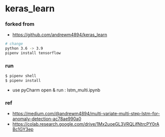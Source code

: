 # keras_learn

### forked from
- https://github.com/andrewm4894/keras_learn
```bash
# change
python 3.6 -> 3.9
pipenv install tensorflow
```

### run
```bash
$ pipenv shell
$ pipenv install
```
- use pyCharm open & run : lstm_multi.ipynb



### ref
- https://medium.com/@andrewm4894/multi-variate-multi-step-lstm-for-anomaly-detection-ac78ae990a0
- https://colab.research.google.com/drive/1Mx2uoeGL3VRQLifNtrcPY0rABc1GY3ep